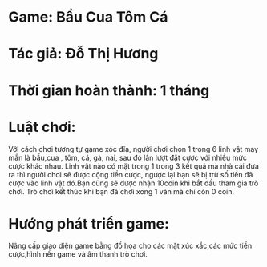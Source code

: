# Game: Bầu Cua Tôm Cá
# Tác giả: Đỗ Thị Hương
# Thời gian hoàn thành: 1 tháng
# Luật chơi:
  Với cách chơi tương tự game xóc đĩa, người chơi chọn 1 trong 6 linh vật may mắn là bầu,cua , tôm, cá, gà, nai, sau đó lần     lượt đặt cược với nhiều mức cược khác nhau. Linh vật nào có mặt trong 1 trong 3 kết quả mà nhà cái đưa ra thì người chơi sẽ   được cộng tiền cược, ngược lại bạn sẽ bị trừ số tiền đã cược vào linh vật đó.Bạn cũng sẽ được nhận 10coin khi bắt đầu tham     gia trò chơi.
  Trò chơi kết thúc khi bạn đã chơi xong 1 ván mà chỉ còn 0 coin. 
# Hướng phát triển game:
  Nâng cấp giao diện game bằng đồ họa cho các mặt xúc xắc,các mức tiền cược,hình nền game và âm thanh trò chơi.
